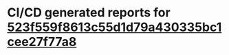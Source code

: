 # CI/CD generated reports for [523f559f8613c55d1d79a430335bc1cee27f77a8](https://github.com/hydephp/develop/commit/523f559f8613c55d1d79a430335bc1cee27f77a8)
